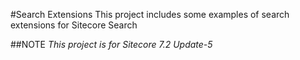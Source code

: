 #Search Extensions
This project includes some examples of search extensions for Sitecore Search


##NOTE
*This project is for Sitecore 7.2 Update-5*
